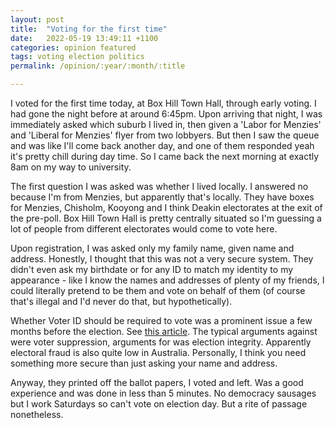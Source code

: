 ```yaml
---
layout: post
title:  "Voting for the first time"
date:   2022-05-19 13:49:11 +1100
categories: opinion featured
tags: voting election politics
permalink: /opinion/:year/:month/:title

---
```


I voted for the first time today, at Box Hill Town Hall, through early voting. I had gone the night before at around 6:45pm. Upon arriving that night, I was immediately asked which suburb I lived in, then given a 'Labor for Menzies' and 'Liberal for Menzies' flyer from two lobbyers. But then I saw the queue and was like I'll come back another day, and one of them responded yeah it's pretty chill during day time. So I came back the next morning at exactly 8am on my way to university.

The first question I was asked was whether I lived locally. I answered no because I'm from Menzies, but apparently that's locally. They have boxes for Menzies, Chisholm, Kooyong and I think Deakin electorates at the exit of the pre-poll. Box Hill Town Hall is pretty centrally situated so I'm guessing a lot of people from different electorates would come to vote here.

Upon registration, I was asked only my family name, given name and address. Honestly, I thought that this was not a very secure system. They didn't even ask my birthdate or for any ID to match my identity to my appearance - like I know the names and addresses of plenty of my friends, I could literally pretend to be them and vote on behalf of them (of course that's illegal and I'd never do that, but hypothetically).

Whether Voter ID should be required to vote was a prominent issue a few months before the election. See <a href="https://theconversation.com/good-riddance-the-costs-of-morrisons-voter-id-plan-outweighed-any-benefit-172874">this article</a>. The typical arguments against were voter suppression, arguments for was election integrity. Apparently electoral fraud is also quite low in Australia. Personally, I think you need something more secure than just asking your name and address.

Anyway, they printed off the ballot papers, I voted and left. Was a good experience and was done in less than 5 minutes. No democracy sausages but I work Saturdays so can't vote on election day. But a rite of passage nonetheless.